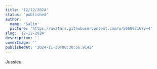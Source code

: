 ```yaml
---
title: '12/12/2024'
status: 'published'
author:
  name: 'Salim'
  picture: 'https://avatars.githubusercontent.com/u/56689216?v=4'
slug: '12-12-2024'
description: ''
coverImage: ''
publishedAt: '2024-11-30T00:30:56.914Z'
---
```


Jussieu